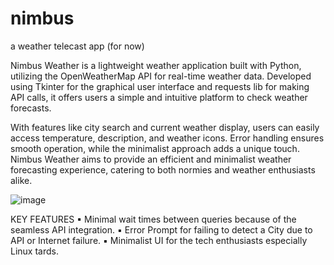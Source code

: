 # nimbus
a weather telecast app (for now)

Nimbus Weather is a lightweight weather 
application built with Python, utilizing the
OpenWeatherMap API for real-time weather
data. Developed using Tkinter for the
graphical user interface and requests lib for
making API calls, it offers users a simple and
intuitive platform to check weather
forecasts.

With features like city search and current
weather display, users can easily access
temperature, description, and weather icons.
Error handling ensures smooth operation,
while the minimalist approach adds a unique
touch. Nimbus Weather aims to provide an
efficient and minimalist weather forecasting
experience, catering to both normies and
weather enthusiasts alike.

![image](https://github.com/kiyopon77/nimbus/assets/89176164/3ccca9a3-ca13-4914-8b03-acab7ac40d4a)

KEY FEATURES
▪ Minimal wait times between
queries because of the seamless
API integration.
▪ Error Prompt for failing to detect
a City due to API or Internet
failure.
▪ Minimalist UI for the tech
enthusiasts especially Linux
tards.

